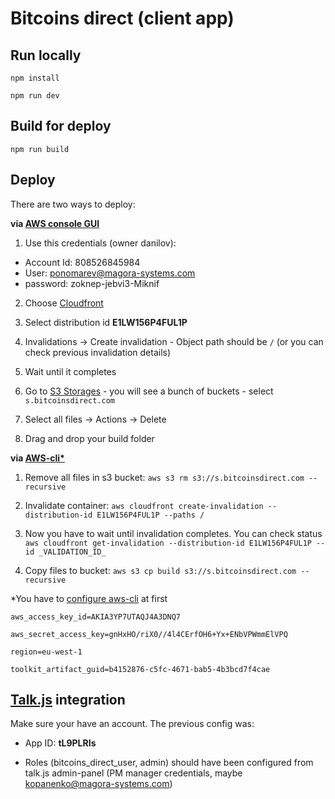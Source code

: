 
# Bitcoins direct (client app)


## Run locally
`npm install`

`npm run dev`

## Build for deploy
 `npm run build`

## Deploy

There are two ways to deploy:

**via [AWS console GUI](https://console.aws.amazon.com/)** 

1. Use this credentials (owner danilov):
- Account Id: 808526845984 
- User: ponomarev@magora-systems.com
- password: zoknep-jebvi3-Miknif
  
2. Choose [Cloudfront](https://console.aws.amazon.com/cloudfront/home?region=eu-west-1#distributions:)
  
3. Select distribution id **E1LW156P4FUL1P**
   
4. Invalidations -> Create invalidation - Object path should be `/` (or you can check previous invalidation details)
   
5. Wait until it completes
   
6. Go to [S3 Storages](https://s3.console.aws.amazon.com/s3/home?region=eu-west-1) - you will see a bunch of buckets - select `s.bitcoinsdirect.com`
   
7. Select all files -> Actions -> Delete
   
8. Drag and drop your build folder

**via [AWS-cli*](https://docs.aws.amazon.com/cli/latest/userguide/cli-chap-welcome.html)**

1. Remove all files in s3 bucket: ```aws s3 rm s3://s.bitcoinsdirect.com --recursive```
   
2. Invalidate container: ```aws cloudfront create-invalidation --distribution-id E1LW156P4FUL1P --paths /```
   
3. Now you have to wait until invalidation completes. You can check status ```aws cloudfront get-invalidation --distribution-id E1LW156P4FUL1P --id _VALIDATION_ID_```
   
4. Copy files to bucket: ```aws s3 cp build s3://s.bitcoinsdirect.com --recursive```
   
 *You have to  [configure aws-cli](https://docs.aws.amazon.com/cli/latest/userguide/cli-chap-configure.html) at first

```aws_access_key_id=AKIA3YP7UTAQJ4A3DNQ7```

```aws_secret_access_key=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```

```region=eu-west-1```

```toolkit_artifact_guid=b4152876-c5fc-4671-bab5-4b3bcd7f4cae```


## [Talk.js](https://talkjs.com) integration
Make sure your have an account. The previous config was:

- App ID: **tL9PLRIs**
  
- Roles (bitcoins_direct_user, admin) should have been configured from talk.js admin-panel (PM manager credentials, maybe kopanenko@magora-systems.com)
